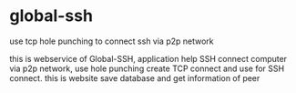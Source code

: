 global-ssh
==========

use tcp hole punching to connect ssh via p2p network

this is webservice of Global-SSH, application help SSH connect computer via p2p network, use hole punching create TCP connect and use for SSH connect. this is website save database and get information of peer
